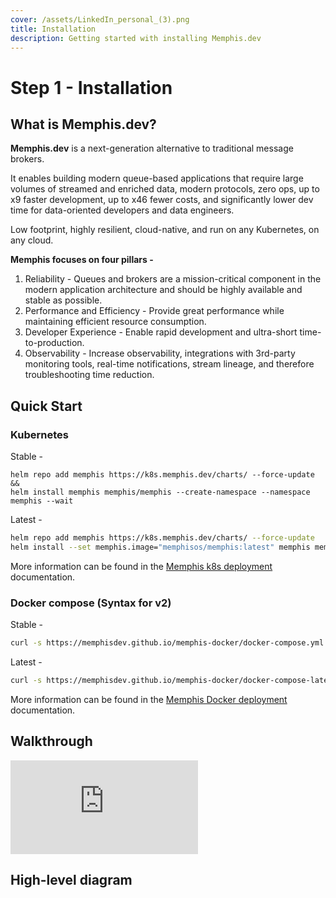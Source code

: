 ```yaml
---
cover: /assets/LinkedIn_personal_(3).png
title: Installation
description: Getting started with installing Memphis.dev
---
```

# Step 1 - Installation

## What is Memphis.dev?

**Memphis.dev** is a next-generation alternative to traditional message brokers.

It enables building modern queue-based applications that require large volumes of streamed and enriched data, modern protocols, zero ops, up to x9 faster development, up to x46 fewer costs, and significantly lower dev time for data-oriented developers and data engineers.

Low footprint, highly resilient, cloud-native, and run on any Kubernetes, on any cloud.

**Memphis focuses on four pillars -**

1. Reliability - Queues and brokers are a mission-critical component in the modern application architecture and should be highly available and stable as possible.
2. Performance and Efficiency - Provide great performance while maintaining efficient resource consumption.
3. Developer Experience - Enable rapid development and ultra-short time-to-production.
4. Observability - Increase observability, integrations with 3rd-party monitoring tools, real-time notifications, stream lineage, and therefore troubleshooting time reduction.

## **Quick Start**

### **Kubernetes**

Stable -

```bash:line-numbers
helm repo add memphis https://k8s.memphis.dev/charts/ --force-update && 
helm install memphis memphis/memphis --create-namespace --namespace memphis --wait
```

Latest -
```bash
helm repo add memphis https://k8s.memphis.dev/charts/ --force-update
helm install --set memphis.image="memphisos/memphis:latest" memphis memphis/memphis --create-namespace --namespace memphis --wait
```

More information can be found in the [Memphis k8s deployment](/deployment/kubernetes/) documentation.

### **Docker compose (Syntax for v2)**

Stable -&#x20;

```bash
curl -s https://memphisdev.github.io/memphis-docker/docker-compose.yml -o docker-compose.yml && docker compose -f docker-compose.yml -p memphis up
```
Latest -

```bash
curl -s https://memphisdev.github.io/memphis-docker/docker-compose-latest.yml -o docker-compose-latest.yml && docker compose -f docker-compose-latest.yml -p memphis up
```

More information can be found in the [Memphis Docker deployment](/deployment/docker-compose) documentation.

## Walkthrough

<iframe src="https://app.storylane.io/share/upo0paxdvynz" allow="fullscreen" style="border: none;"></iframe>

## High-level diagram

<figure><img src="/assets/overview_(1).jpeg" alt=""><figcaption></figcaption></figure>

